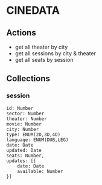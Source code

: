 # CINEDATA


## Actions

* get all theater by city
* get all sessions by city & theater
* get all seats by session

 
## Collections

### session
```
id: Number
sector: Number
theater: Number
movie: Number
city: Number
type: ENUM(2D,3D,4D)
language: ENUM(DUB,LEG)
date: Date
updated: Date
seats: Number,
updates: [{
	date: Date
	available: Number
}]
```